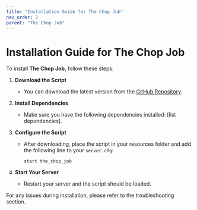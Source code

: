 ```yaml
---
title: "Installation Guide for The Chop Job"
nav_order: 2
parent: "The Chop Job"
---
```


# Installation Guide for The Chop Job

To install **The Chop Job**, follow these steps:

1. **Download the Script**
   - You can download the latest version from the [GitHub Repository](https://github.com/frizkstudios/fivem-scripts-docs).

2. **Install Dependencies**
   - Make sure you have the following dependencies installed: [list dependencies].

3. **Configure the Script**
   - After downloading, place the script in your resources folder and add the following line to your `server.cfg`:
     ```
     start the_chop_job
     ```

4. **Start Your Server**
   - Restart your server and the script should be loaded.

For any issues during installation, please refer to the troubleshooting section.
